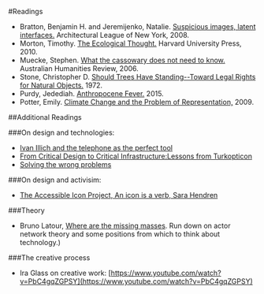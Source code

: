 #Readings 
* Bratton, Benjamin H. and Jeremijenko, Natalie. [Suspicious images, latent interfaces.](http://www.situatedtechnologies.net/?q=node/88) Architectural League of New York, 2008.
* Morton, Timothy. [The Ecological Thought.](http://www.hup.harvard.edu/catalog.php?isbn=9780674064225) Harvard University Press, 2010.
* Muecke, Stephen. [What the cassowary does not need to know.](http://www.australianhumanitiesreview.org/archive/Issue-September-2006/muecke.html) Australian Humanities Review, 2006.
* Stone, Christopher D. [Should Trees Have Standing--Toward Legal Rights for Natural Objects.](http://isites.harvard.edu/fs/docs/icb.topic498371.files/Stone.Trees_Standing.pdf) 1972.
* Purdy, Jedediah. [Anthropocene Fever.](https://aeon.co/essays/should-we-be-suspicious-of-the-anthropocene-idea) 2015.
* Potter, Emily. [Climate Change and the Problem of Representation,](http://www.australianhumanitiesreview.org/archive/Issue-May-2009/potter.htm) 2009.


##Additional Readings

###On design and technologies:
* [Ivan Illich and the telephone as the perfect tool](http://www.theatlantic.com/technology/archive/2012/04/why-the-landline-telephone-was-the-perfect-tool/255930/)
* [From Critical Design to Critical Infrastructure:Lessons from Turkopticon](https://www.dropbox.com/s/obt73eayyzex9o1/p32-irani-silberman-interactions-2014-critical%20infrastructure%20turkopticon.pdf?dl=0)
* [Solving the wrong problems](http://www.nytimes.com/2016/07/10/opinion/sunday/solving-all-the-wrong-problems.html?mwrsm=Facebook&_r=1)

###On design and activisim:
* [The Accessible Icon Project, An icon is a verb, Sara Hendren](http://accessibleicon.org/)

###Theory
* Bruno Latour, [Where are the missing masses](http://www.bruno-latour.fr/sites/default/files/50-MISSING-MASSES-GB.pdf). Run down on actor network theory and some positions from which to think about technology.)

###The creative process
* Ira Glass on creative work: [https://www.youtube.com/watch?v=PbC4gqZGPSY](https://www.youtube.com/watch?v=PbC4gqZGPSY)
